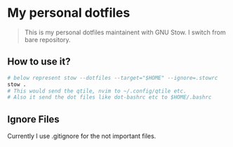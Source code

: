 
# My personal dotfiles
>
> This is my personal dotfiles maintainent with GNU Stow.
> I switch from bare repository.

## How to use it?

```bash
# below represent stow --dotfiles --target="$HOME" --ignore=.stowrc
stow .
# This would send the qtile, nvim to ~/.config/qtile etc.
# Also it send the dot files like dot-bashrc etc to $HOME/.bashrc
```

## Ignore Files

Currently I use .gitignore for the not important files.
